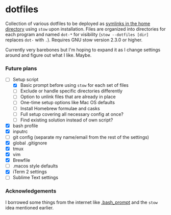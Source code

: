 # dotfiles

Collection of various dotfiles to be deployed as [symlinks in the home directory](http://brandon.invergo.net/news/2012-05-26-using-gnu-stow-to-manage-your-dotfiles.html) using `stow` upon installation. Files are organized into directories for each program and named `dot-*` for visibility (`stow --dotfiles [dir]` replaces `dot-` with `.`). Requires GNU stow version 2.3.0 or higher.

Currently very barebones but I'm hoping to expand it as I change settings around and figure out what I like. Maybe.

### Future plans

- [ ] Setup script
  - [x] Basic prompt before using `stow` for each set of files
  - [ ] Exclude or handle specific directories differently
  - [ ] Option to unlink files that are already in place
  - [ ] One-time setup options like Mac OS defaults
  - [ ] Install Homebrew formulae and casks
  - [ ] Full setup covering all necessary config at once?
  - [ ] Find existing solution instead of own script?
- [x] bash profile
- [x] inputrc
- [ ] git config (separate my name/email from the rest of the settings)
- [x] global .gitignore
- [x] tmux
- [x] vim
- [x] Brewfile
- [ ] .macos style defaults
- [X] iTerm 2 settings
- [ ] Sublime Text settings

### Acknowledgements
I borrowed some things from the internet like [.bash\_prompt](https://github.com/mathiasbynens/dotfiles) and the `stow` idea mentioned earlier.
